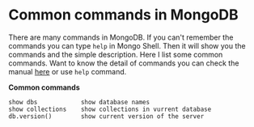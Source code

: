 # Common commands in MongoDB
There are many commands in MongoDB. If you can't remember the commands you can type ``help`` in Mongo Shell.
Then it will show you the commands and the simple description. Here I list some common commands. Want to know
the detail of commands you can check the manual [here](https://docs.mongodb.org/manual/) or use ``help`` command.

**Common commands**
```
show dbs            show database names
show collections    show collections in vurrent database
db.version()        show current version of the server

```